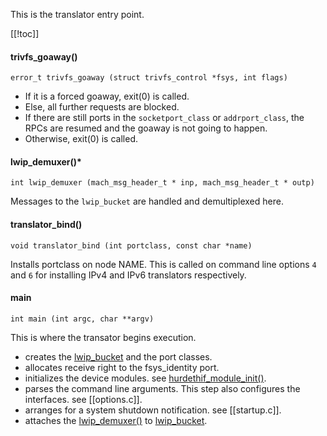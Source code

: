 This is the translator entry point.

[[!toc]]

#### trivfs_goaway() ####

    error_t trivfs_goaway (struct trivfs_control *fsys, int flags)

* If it is a forced goaway, exit(0) is called.
* Else, all further requests are blocked.
* If there are still ports in the `socketport_class` or `addrport_class`, the RPCs are resumed and the goaway is not going to happen.
* Otherwise, exit(0) is called.

#### lwip_demuxer()* ####

    int lwip_demuxer (mach_msg_header_t * inp, mach_msg_header_t * outp)

Messages to the `lwip_bucket` are handled and demultiplexed here.

#### translator_bind() ####

    void translator_bind (int portclass, const char *name)

Installs portclass on node NAME. This is called on command line options `4` and `6` for installing IPv4 and IPv6 translators respectively.

#### main ####

    int main (int argc, char **argv)
This is where the transator begins execution.

* creates the [lwip_bucket](../../files/lwip-hurd.h) and the port classes.
* allocates receive right to the fsys_identity port.
* initializes the device modules. see [hurdethif_module_init()](../../files/port/netif/hurdethif.c).
* parses the command line arguments. This step also configures the interfaces. see [[options.c]].
* arranges for a system shutdown notification. see [[startup.c]].
* attaches the [lwip_demuxer()](../../files/main.c) to [lwip_bucket](../../files/lwip-hurd.h).


